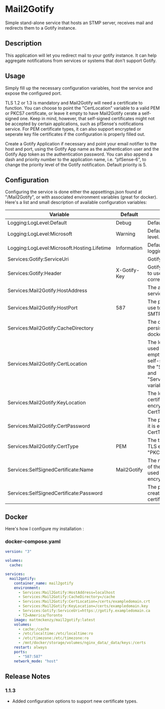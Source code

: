 # Mail2Gotify

Simple stand-alone service that hosts an STMP server, receives mail and redirects them to a Gotify instance.


## Description

This application will let you redirect mail to your gotify instance. It can help aggregate notifications from services or systems that don't support Gotify.


## Usage


Simply fill up the necessary configuration variables, host the service and expose the configured port. 

TLS 1.2 or 1.3 is mandatory and Mail2Gotify will need a certificate to function. You can choose to point the "CertLocation" variable to a valid PEM or PKCS7 certificate, or leave it empty to have Mail2Gotify cerate a self-signed one. Keep in mind, however, that self-signed certificates might not be accepted by certain applications, such as pfSense's notifications service. For PEM certificate types, it can also support encrypted or seperate key file certificates if the configuration is properly filled out. 

Create a Gotify Application if necessary and point your email notifier to the host and port, using the Gotify App name as the authentication user and the Gotify App token as the authentication password. You can also append a dash and priority number to the application name, i.e. "pfSense-6", to change the priority level of the Gotify notification. Default priority is 5.

## <a id="configuration-1">Configuration</a>

Configuring the service is done either the appsettings.json found at "/Mail2Gotify", or with associated environment variables (great for docker). Here's a list and small description of available configuration variables:

Variable | Default | Description|
---|---|---
Logging:LogLevel:Default | Debug | Default .NET logging level.
Logging:LogLevel:Microsoft | Warning | Default .NET Microsoft logging level.
Logging:LogLevel:Microsoft.Hosting.Lifetime | Information |  Default .NET Microsoft Hosting logging level.
Services:Gotify:ServiceUri | | Gotify's service uri.
Services:Gotify:Header | X-Gotify-Key | Gotify's authentication header to use (the default is typically correct).
Services:Mail2Gotify:HostAddress | | The address on which this service resides.
Services:Mail2Gotify:HostPort | 587 | The port that this service will use to receive mail through SMTP.
Services:Mail2Gotify:CacheDirectory | | The directory to use for persistent caaching (bind with docker for permanency).
Services:Mail2Gotify:CertLocation | | The location for the certificate used for TLS encryption. If left empty, Mail2Gotify will create a self-signed certificate using the "Services:Certificate:Name" and "Services:Certificate:Password" variables shown below.
Services:Mail2Gotify:KeyLocation | | The location of the PEM key file certificate used for TLS encryption. Only used when CertType is "PEM".
Services:Mail2Gotify:CertPassword | | The password of the PEM file if it is encrypted. Only used when CertType is "PEM".
Services:Mail2Gotify:CertType | PEM | The type pf certificate used for TLS encryption. Either "PEM" or "PKCS7".
Services:SelfSignedCertificate:Name | Mail2Gotify | The name used for the creation of the self-signed certificate used for the SMTP server's TLS encryption.
Services:SelfSignedCertificate:Password |  | The password used for the creation of the self-signed certificate.


## Docker

Here's how I configure my installation :

### docker-compose.yaml
```yaml
version: "3"

volumes:
  cache:

services:
  mail2gotify:
    container_name: mail2gotify
    environment:
      - Services:Mail2Gotify:HostAddress=localhost
      - Services:Mail2Gotify:CacheDirectory=/cache
      - Services:Mail2Gotify:CertLocation=/certs/exampledomain.crt    
      - Services:Mail2Gotify:KeyLocation=/certs/exampledomain.key     
      - Services:Gotify:ServiceUri=https://gotify.exampledomain.ca
      - TZ=America/Toronto
    image: mattmckenzy/mail2gotify:latest
    volumes:
      - cache:/cache
      - /etc/localtime:/etc/localtime:ro
      - /etc/timezone:/etc/timezone:ro
      - /mnt/docker/storage/volumes/nginx_data/_data/keys:/certs
    restart: always
    ports:
      - "587:587"
    network_mode: "host"
```

## Release Notes

### 1.1.3

- Added configuration options to support new certificate types.
